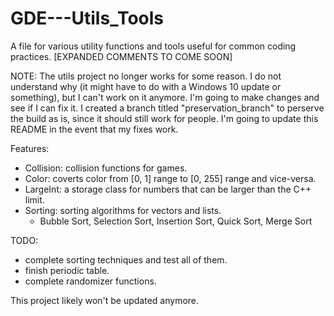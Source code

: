 # GDE---Utils_Tools
A file for various utility functions and tools useful for common coding practices.
[EXPANDED COMMENTS TO COME SOON]

NOTE:
The utils project no longer works for some reason. I do not understand why (it might have to do with a Windows 10 update or something), but I can't work on it anymore.
I'm going to make changes and see if I can fix it. I created a branch titled "preservation_branch" to perserve the build as is, since it should still work for people.
I'm going to update this README in the event that my fixes work.

Features:
- Collision: collision functions for games.
- Color: coverts color from [0, 1] range to [0, 255] range and vice-versa.
- LargeInt: a storage class for numbers that can be larger than the C++ limit.
- Sorting: sorting algorithms for vectors and lists.
	- Bubble Sort, Selection Sort, Insertion Sort, Quick Sort, Merge Sort

TODO:
- complete sorting techniques and test all of them.
- finish periodic table.
- complete randomizer functions.

This project likely won't be updated anymore.